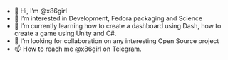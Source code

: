 - 👋 Hi, I’m @x86girl
- 👀 I’m interested in Development, Fedora packaging and Science
- 🌱 I’m currently learning how to create a dashboard using Dash, how to create a game using Unity and C#.
- 💞️ I’m looking for collaboration on any interesting Open Source project
- 📫 How to reach me @x86girl on Telegram.

<!---
x86girl/x86girl is a ✨ special ✨ repository because its `README.md` (this file) appears on your GitHub profile.
You can click the Preview link to take a look at your changes.
--->
